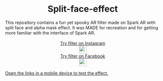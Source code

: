 

<h1 align="center"> Split-face-effect </h1> 
This repository contains a fun yet spooky AR filter made on Spark AR with split face and alpha mask effect. It was MADE for recreation and for getting more familiar with the interface of Spark AR.</br></br>
<div align="center"> 
<a href = "https://www.instagram.com/ar/379064460324958/?ch=OTBlZmRiZGFlNTI4MGYyMjBjNTQ2YWRhNjdkZDI0NmQ%3D" target="_blank">Try filter on Instagram</a> </br>
<a href="https://www.instagram.com/ar/379064460324958/?ch=OTBlZmRiZGFlNTI4MGYyMjBjNTQ2YWRhNjdkZDI0NmQ%3D"><img src="https://user-images.githubusercontent.com/77115160/131814886-c50b08c2-d770-403e-8880-db0077ed1f8e.png" target="_blank" width="25" height="25"></br>
<a href = "https://www.facebook.com/fbcameraeffects/testit/599303721066608/ODNiZDZlMzNkYzdmMTgyYzkzYzljNjcxNGU0YTA3NzM=/" target="_blank">Try filter on Facebook</a> </br>
<a href = "https://www.facebook.com/fbcameraeffects/testit/599303721066608/ODNiZDZlMzNkYzdmMTgyYzkzYzljNjcxNGU0YTA3NzM=/" target="_blank">
<img src="https://user-images.githubusercontent.com/77115160/131815500-b4cb3a68-1865-49c5-bca8-f135588907cb.png" width="25" height="25"></br>
</div>
<p>Open the links in a mobile device to test the effect.</p>
